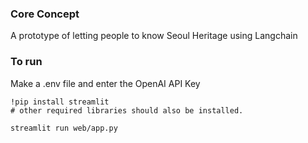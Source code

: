 ### Core Concept
A prototype of letting people to know Seoul Heritage using Langchain
### To run
Make a .env file and enter the OpenAI API Key  
```
!pip install streamlit
# other required libraries should also be installed.
```
```
streamlit run web/app.py
```

